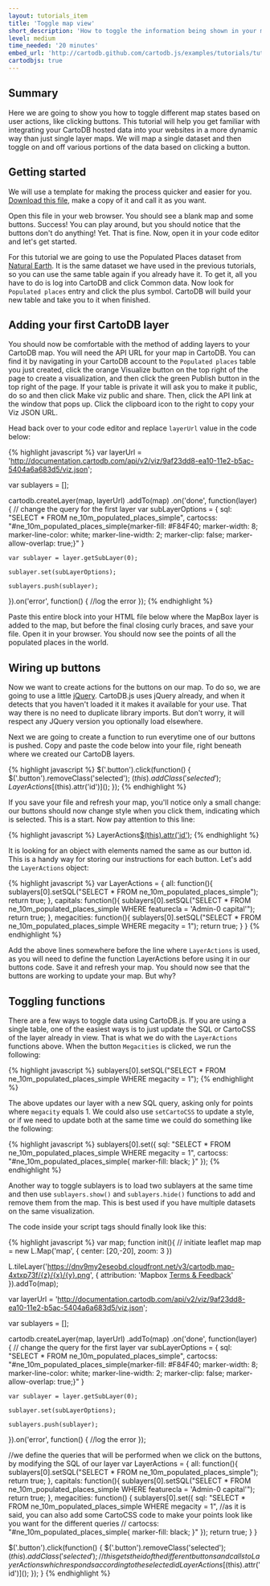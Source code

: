 ```yaml
---
layout: tutorials_item
title: 'Toggle map view'
short_description: 'How to toggle the information being shown in your map with CartoDB.js'
level: medium
time_needed: '20 minutes'
embed_url: 'http://cartodb.github.com/cartodb.js/examples/tutorials/tutorial-toggle_map_view.html'
cartodbjs: true
---
```


## Summary

Here we are going to show you how to toggle different map states based on user actions, like clicking buttons. This tutorial will help you get familiar with integrating your CartoDB hosted data into your websites in a more dynamic way than just single layer maps. We will map a single dataset and then toggle on and off various portions of the data based on clicking a button.

## Getting started

We will use a template for making the process quicker and easier for you. [Download this file](http://cartodb.github.io/cartodb.js/examples/tutorials/tutorial-toggle_map_view-template.html), make a copy of it and call it as you want.

Open this file in your web browser. You should see a blank map and some buttons. Success! You can play around, but you should notice that the buttons don't do anything! Yet. That is fine. Now, open it in your code editor and let's get started.

For this tutorial we are going to use the Populated Places dataset from [Natural Earth](http://www.naturalearthdata.com). It is the same dataset we have used in the previous tutorials, so you can use the same table again if you already have it. To get it, all you have to do is log into CartoDB and click <span class="ui_element" data-element="common_data">Common data</span>. Now look for `Populated places` entry and click the <span class="ui_element" data-element="add_public_table">plus symbol</span>. CartoDB will build your new table and take you to it when finished.

## Adding your first CartoDB layer

You should now be comfortable with the method of adding layers to your CartoDB map. You will need the API URL for your map in CartoDB. You can find it by navigating in your CartoDB account to the `Populated places` table you just created, click the orange <span class="ui_element" data-element="visualize">Visualize</span> button on the top right of the page to create a visualization, and then click the green <span class="ui_element" data-element="publish">Publish</span> button in the top right of the page. If your table is private it will ask you to make it public, do so and then click Make viz public and share. Then, click the <span class="ui_element" data-element="share_api">API link</span> at the window that pops up. Click the <span class="ui_element" data-element="copy_to_clipboard">clipboard icon</span> to the right to copy your Viz JSON URL.

Head back over to your code editor and replace `layerUrl` value in the code below:

{% highlight javascript %}
var layerUrl = 'http://documentation.cartodb.com/api/v2/viz/9af23dd8-ea10-11e2-b5ac-5404a6a683d5/viz.json';

var sublayers = [];

cartodb.createLayer(map, layerUrl)
  .addTo(map)
  .on('done', function(layer) {
    // change the query for the first layer
    var subLayerOptions = {
      sql: "SELECT * FROM ne_10m_populated_places_simple",
      cartocss: "#ne_10m_populated_places_simple{marker-fill: #F84F40; marker-width: 8; marker-line-color: white; marker-line-width: 2; marker-clip: false; marker-allow-overlap: true;}"
    }

    var sublayer = layer.getSubLayer(0);

    sublayer.set(subLayerOptions);

    sublayers.push(sublayer);
  }).on('error', function() {
    //log the error
  });
{% endhighlight %}

Paste this entire block into your HTML file below where the MapBox layer is added to the map, but before the final closing curly braces, and save your file. Open it in your browser. You should now see the points of all the populated places in the world.

## Wiring up buttons

Now we want to create actions for the buttons on our map. To do so, we are going to use a little [jQuery](http://www.jquery.com/). CartoDB.js uses jQuery already, and when it detects that you haven't loaded it it makes it available for your use. That way there is no need to duplicate library imports. But don't worry, it will respect any JQuery version you optionally load elsewhere.

Next we are going to create a function to run everytime one of our buttons is pushed. Copy and paste the code below into your file, right beneath where we created our CartoDB layers.

{% highlight javascript %}
$('.button').click(function() {
  $('.button').removeClass('selected');
  $(this).addClass('selected');
  LayerActions[$(this).attr('id')]();
});
{% endhighlight %}

If you save your file and refresh your map, you'll notice only a small change: our buttons should now change style when you click them, indicating which is selected. This is a start. Now pay attention to this line:

{% highlight javascript %}
LayerActions[$(this).attr('id')]();
{% endhighlight %}

It is looking for an object with elements named the same as our button <span class="code_variable">id</span>. This is a handy way for storing our instructions for each button. Let's add the `LayerActions` object:

{% highlight javascript %}
var LayerActions = {
  all: function(){
    sublayers[0].setSQL("SELECT * FROM ne_10m_populated_places_simple");
    return true;
  },
  capitals: function(){
    sublayers[0].setSQL("SELECT * FROM ne_10m_populated_places_simple WHERE featurecla = 'Admin-0 capital'");
    return true;
  },
  megacities: function(){
    sublayers[0].setSQL("SELECT * FROM ne_10m_populated_places_simple WHERE megacity = 1");
    return true;
  }
}
{% endhighlight %}

Add the above lines somewhere before the line where `LayerActions` is used, as you will need to define the function LayerActions before using it in our buttons code. Save it and refresh your map. You should now see that the buttons are working to update your map. But why?

## Toggling functions

There are a few ways to toggle data using CartoDB.js. If you are using a single table, one of the easiest ways is to just update the SQL or CartoCSS of the layer already in view. That is what we do with the `LayerActions` functions above. When the button `Megacities` is clicked, we run the following:

{% highlight javascript %}
sublayers[0].setSQL("SELECT * FROM ne_10m_populated_places_simple WHERE megacity = 1");
{% endhighlight %}

The above updates our layer with a new SQL query, asking only for points where `megacity` equals 1. We could also use `setCartoCSS` to update a style, or if we need to update both at the same time we could do something like the following:

{% highlight javascript %}
sublayers[0].set({
  sql: "SELECT * FROM ne_10m_populated_places_simple WHERE megacity = 1",
  cartocss: "#ne_10m_populated_places_simple{ marker-fill: black; }"
});
{% endhighlight %}

Another way to toggle sublayers is to load two sublayers at the same time and then use `sublayers.show()` and `sublayers.hide()` functions to add and remove them from the map. This is best used if you have multiple datasets on the same visualization.

The code inside your script tags should finally look like this: 

{% highlight javascript %}
  var map;
    function init(){
  // initiate leaflet map
  map = new L.Map('map', { 
    center: [20,-20],
    zoom: 3
  })

  L.tileLayer('https://dnv9my2eseobd.cloudfront.net/v3/cartodb.map-4xtxp73f/{z}/{x}/{y}.png', {
    attribution: 'Mapbox <a href="http://mapbox.com/about/maps" target="_blank">Terms &amp; Feedback</a>'
  }).addTo(map);

  var layerUrl = 'http://documentation.cartodb.com/api/v2/viz/9af23dd8-ea10-11e2-b5ac-5404a6a683d5/viz.json';

  var sublayers = [];

  cartodb.createLayer(map, layerUrl)
  .addTo(map)
  .on('done', function(layer) {
    // change the query for the first layer
    var subLayerOptions = {
      sql: "SELECT * FROM ne_10m_populated_places_simple",
      cartocss: "#ne_10m_populated_places_simple{marker-fill: #F84F40; marker-width: 8; marker-line-color: white; marker-line-width: 2; marker-clip: false; marker-allow-overlap: true;}"
    }

    var sublayer = layer.getSubLayer(0);

    sublayer.set(subLayerOptions);

    sublayers.push(sublayer);
  }).on('error', function() {
    //log the error
  });

  //we define the queries that will be performed when we click on the buttons, by modifying the SQL of our layer
  var LayerActions = {
    all: function(){
      sublayers[0].setSQL("SELECT * FROM ne_10m_populated_places_simple");
      return true;
    },
    capitals: function(){
      sublayers[0].setSQL("SELECT * FROM ne_10m_populated_places_simple WHERE featurecla = 'Admin-0 capital'");
      return true;
    },
    megacities: function() {
      sublayers[0].set({
        sql: "SELECT * FROM ne_10m_populated_places_simple WHERE megacity = 1",
        //as it is said, you can also add some CartoCSS code to make your points look like you want for the different queries
       // cartocss: "#ne_10m_populated_places_simple{ marker-fill: black; }"
      });
      return true;
    }
  }

  $('.button').click(function() {
    $('.button').removeClass('selected');
    $(this).addClass('selected');
    //this gets the id of the different buttons and calls to LayerActions which responds according to the selected id
    LayerActions[$(this).attr('id')]();
  });
}
{% endhighlight %}
